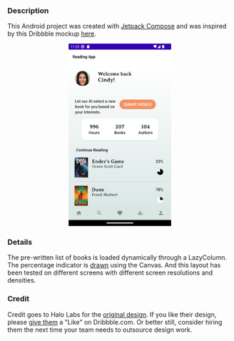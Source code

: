 
### Description

This Android project was created with [Jetpack Compose](https://developer.android.com/jetpack/compose) and was inspired by this Dribbble mockup [here](https://dribbble.com/shots/18526342-Mobile-App-iOS-Android-UI). 

<p align="center">
<img src="https://github.com/spike/spike/blob/main/bookreaderv3.png" width="230"  title="Reading App"/>
</p>

### Details

The pre-written list of books is loaded dynamically through a LazyColumn. The percentage indicator is [drawn](https://github.com/spike/Reader/blob/master/app/src/main/java/com/github/spike/bookreader/booklist/DrawPercentageIndicator.kt) using the Canvas. And this layout has been tested on different screens with different screen resolutions and densities. 

### Credit

Credit goes to Halo Labs for the [original design](https://dribbble.com/shots/18526342-Mobile-App-iOS-Android-UI). If you like their design, please [give them](https://dribbble.com/shots/18526342-Mobile-App-iOS-Android-UI) a "Like" on Dribbble.com. Or better still, consider hiring them the next time your team needs to outsource design work. 
